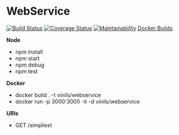 # WebService

[![Build Status](https://travis-ci.org/vinils/WebService.svg?branch=master)](https://travis-ci.org/vinils/WebService)
[![Coverage Status](https://coveralls.io/repos/github/vinils/WebService/badge.svg?branch=master)](https://coveralls.io/github/vinils/WebService?branch=master)
[![Maintainability](https://api.codeclimate.com/v1/badges/2cad9fc891706379eeae/maintainability)](https://codeclimate.com/github/vinils/WebService/maintainability)
<a href="https://hub.docker.com/r/vinils/webservice/builds" target="_blank">Docker Builds</a>
  
 
**Node**
- npm install
- npm start
- npm debug
- npm test

**Docker**
- docker build . -t vinils/webservice
- docker run -p 3000:3000 -it -d vinils/webservice

**URIs**
- GET /simpliest
